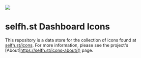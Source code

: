 [![](https://data.jsdelivr.com/v1/package/gh/selfhst/icons/badge)](https://www.jsdelivr.com/package/gh/selfhst/icons)

# selfh.st Dashboard Icons

This repository is a data store for the collection of icons found at [selfh.st/icons](https://selfh.st/icons). For more information, please see the project's [About]https://selfh.st/icons-about/() page.
